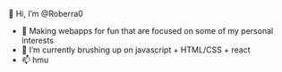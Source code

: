👋 Hi, I’m @Roberra0
- 👀 Making webapps for fun that are focused on some of my personal interests
- 🌱 I’m currently brushing up on javascript + HTML/CSS + react
- 📫 hmu

<!---
Roberra0/Roberra0 is a ✨ special ✨ repository because its `README.md` (this file) appears on your GitHub profile.
You can click the Preview link to take a look at your changes.
--->
